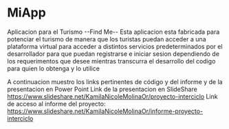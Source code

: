 # MiApp
Aplicacion para el Turismo --Find Me--
Esta aplicacion esta fabricada para potenciar el turismo de manera que los turistas puedan acceder a una plataforma virtual para
acceder a distintos servicios predeterminados por el desarrollador para que puedan registrarse e iniciar sesion dependiendo de los
requerimentos que desee mientras transcurra el desarrollo del codigo para quien lo obtenga y lo utilice

A continuacion muestro los links pertinentes de código y del informe y de la presentacion en Power Point
Link de la presentacion en SlideShare https://www.slideshare.net/KamilaNicoleMolinaOr/proyecto-interciclo
Link de acceso al informe del proyecto: https://www.slideshare.net/KamilaNicoleMolinaOr/informe-proyecto-interciclo
